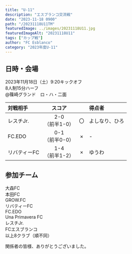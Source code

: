 ```yaml
---
title: "U-11"
description: "エスブランコ交流戦"
date: "2023-11-18 0900"
path: "/20231118U11TM"
featuredImage: ../images/20231118U11.jpg
featuredImageAlt: "20231118U11"
tags: ["カップ戦"]
author: "FC Esblanco"
category: "2023年度U-11"
---
```


## 日時・会場

2023年11月18日（土）9:20キックオフ<br>
8人制15分ハーフ<br>
@篠崎グランド　ロ・ハ・二面

| 対戦相手| スコア |   | 得点者  |
|:----|:------:|:-:|:--------|
| レスチJr. | 2-0<br>（前半1-0） | 〇 |よしなり、ひろ|
| FC.EDO | 0-1<br>（前半0-0） | × |-|
| リバティーFC | 1-4<br>（前半1-2） | × |ゆうわ|

## 参加チーム
大森FC<br>
本田FC<br>
GROW.FC<br>
リバティーFC<br>
FC.EDO<br>
Una Primavera FC<br>
レスチJr.<br>
FCエスブランコ<br>
以上8クラブ（順不同）


関係者の皆様、ありがとうございました。